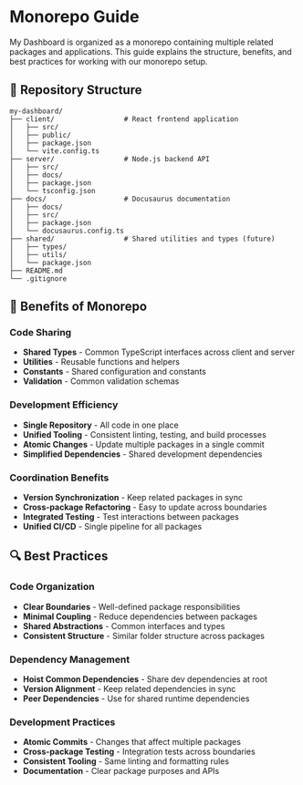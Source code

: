 # Monorepo Guide

My Dashboard is organized as a monorepo containing multiple related packages and applications. This guide explains the structure, benefits, and best practices for working with our monorepo setup.

## 📁 Repository Structure

```
my-dashboard/
├── client/                 # React frontend application
│   ├── src/
│   ├── public/
│   ├── package.json
│   └── vite.config.ts
├── server/                 # Node.js backend API
│   ├── src/
│   ├── docs/
│   ├── package.json
│   └── tsconfig.json
├── docs/                   # Docusaurus documentation
│   ├── docs/
│   ├── src/
│   ├── package.json
│   └── docusaurus.config.ts
├── shared/                 # Shared utilities and types (future)
│   ├── types/
│   ├── utils/
│   └── package.json
├── README.md
└── .gitignore
```

## 🎯 Benefits of Monorepo

### Code Sharing
- **Shared Types** - Common TypeScript interfaces across client and server
- **Utilities** - Reusable functions and helpers
- **Constants** - Shared configuration and constants
- **Validation** - Common validation schemas

### Development Efficiency
- **Single Repository** - All code in one place
- **Unified Tooling** - Consistent linting, testing, and build processes
- **Atomic Changes** - Update multiple packages in a single commit
- **Simplified Dependencies** - Shared development dependencies

### Coordination Benefits
- **Version Synchronization** - Keep related packages in sync
- **Cross-package Refactoring** - Easy to update across boundaries
- **Integrated Testing** - Test interactions between packages
- **Unified CI/CD** - Single pipeline for all packages

## 🔍 Best Practices

### Code Organization
- **Clear Boundaries** - Well-defined package responsibilities
- **Minimal Coupling** - Reduce dependencies between packages
- **Shared Abstractions** - Common interfaces and types
- **Consistent Structure** - Similar folder structure across packages

### Dependency Management
- **Hoist Common Dependencies** - Share dev dependencies at root
- **Version Alignment** - Keep related dependencies in sync
- **Peer Dependencies** - Use for shared runtime dependencies

### Development Practices
- **Atomic Commits** - Changes that affect multiple packages
- **Cross-package Testing** - Integration tests across boundaries
- **Consistent Tooling** - Same linting and formatting rules
- **Documentation** - Clear package purposes and APIs